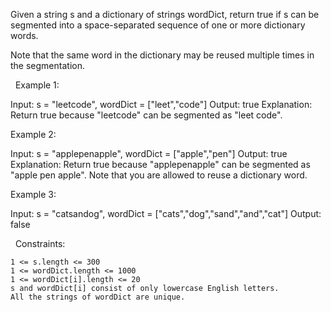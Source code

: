 Given a string s and a dictionary of strings wordDict, return true if s can be segmented into a space-separated sequence of one or more dictionary words.

Note that the same word in the dictionary may be reused multiple times in the segmentation.

 
Example 1:

Input: s = "leetcode", wordDict = ["leet","code"]
Output: true
Explanation: Return true because "leetcode" can be segmented as "leet code".


Example 2:

Input: s = "applepenapple", wordDict = ["apple","pen"]
Output: true
Explanation: Return true because "applepenapple" can be segmented as "apple pen apple".
Note that you are allowed to reuse a dictionary word.


Example 3:

Input: s = "catsandog", wordDict = ["cats","dog","sand","and","cat"]
Output: false


 
Constraints:


	1 <= s.length <= 300
	1 <= wordDict.length <= 1000
	1 <= wordDict[i].length <= 20
	s and wordDict[i] consist of only lowercase English letters.
	All the strings of wordDict are unique.

